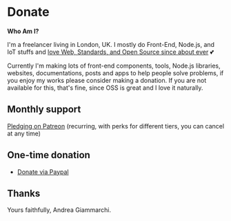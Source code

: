 # Donate

**Who Am I?**

I'm a freelancer living in London, UK.
I mostly do Front-End, Node.js, and IoT stuffs and [love Web, Standards, and Open Source since about ever](https://www.webreflection.co.uk/blog/2017/07/25/doubling-down-on-oss) 💕

Currently I'm making lots of front-end components, tools, Node.js libraries, websites, documentations, posts and apps to help people solve problems, if you enjoy my works please consider making a donation. If you are not available for this, that's fine, since OSS is great and I love it naturally.

## Monthly support

[Pledging on Patreon](https://www.patreon.com/webreflection) (recurring, with perks for different tiers, you can cancel at any time)

## One-time donation

- [Donate via Paypal](https://www.paypal.me/webreflection)

## Thanks

Yours faithfully, Andrea Giammarchi.
